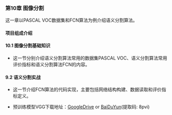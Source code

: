 ### 第10章 图像分割

这一章以PASCAL VOC数据集和FCN算法为例介绍语义分割算法。

#### 项目组成介绍

#### 10.1 图像分割基础知识

* 这一节分别介绍语义分割算法常用的数据集PASCAL VOC、语义分割算法常用评价指标和语义分割算法FCN的内容。

#### 9.2 语义分割实战

* 这一节介绍FCN算法的代码实现，主要包括网络结构构建、数据读取和评价指标定义。

* 预训练模型VGG下载地址：[GoogleDrive](https://drive.google.com/open?id=1Q21I53tcvyEYgYy2PuSbJcbUszJQrv3q) or [BaiDuYun](https://pan.baidu.com/s/1FCi2ahZQthT0qe3oV_CZZQ)(提取码: 8pvi)